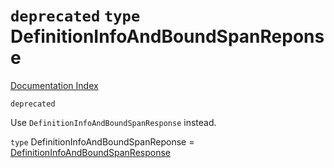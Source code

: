 # `deprecated` `type` DefinitionInfoAndBoundSpanReponse

[Documentation Index](../README.md)

`deprecated`

Use `DefinitionInfoAndBoundSpanResponse` instead.

`type` DefinitionInfoAndBoundSpanReponse = [DefinitionInfoAndBoundSpanResponse](../interface.DefinitionInfoAndBoundSpanResponse/README.md)